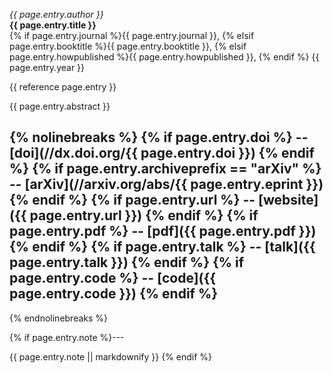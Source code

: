 <p class="bibdetailhead">
  <em>{{ page.entry.author }}</em><br/>
  <strong>{{ page.entry.title }}</strong><br/>
  <span>
    {% if page.entry.journal %}{{ page.entry.journal }},
    {% elsif page.entry.booktitle %}{{ page.entry.booktitle }},
    {% elsif page.entry.howpublished %}{{ page.entry.howpublished }},
    {% endif %}
    {{ page.entry.year }}
  </span>
</p>

{{ reference page.entry }}

{{ page.entry.abstract }}

{% nolinebreaks %}
  {% if page.entry.doi %}
    -- [doi](//dx.doi.org/{{ page.entry.doi }})
  {% endif %}
  {% if page.entry.archiveprefix == "arXiv" %}
    -- [arXiv](//arxiv.org/abs/{{ page.entry.eprint }})
  {% endif %}
  {% if page.entry.url %}
    -- [website]({{ page.entry.url }})
  {% endif %}
  {% if page.entry.pdf %}
    -- [pdf]({{ page.entry.pdf }})
  {% endif %}
  {% if page.entry.talk %}
    -- [talk]({{ page.entry.talk }})
  {% endif %}
  {% if page.entry.code %}
    -- [code]({{ page.entry.code }})
  {% endif %}
  --
{% endnolinebreaks %}

{% if page.entry.note %}---

  {{ page.entry.note || markdownify }}
{% endif %}

<!-- Not helpful in this form as it reproduces "jekyll-only" fields.
---

Cite as:

~~~bibtex
{{ page.entry.bibtex }}
~~~
-->
